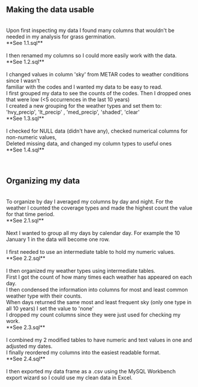## Making the data usable
<br>
Upon first inspecting my data I found many columns that wouldn't be needed in my analysis for grass germination.<br>
**See 1.1.sql**<br>
<br>
I then renamed my columns so I could more easily work with the data.<br>
**See 1.2.sql**<br>
<br>
I changed values in column 'sky' from METAR codes to weather conditions since I wasn't<br>
familiar with the codes and I wanted my data to be easy to read.<br>
I first grouped my data to see the counts of the codes. Then I dropped ones that were low (<5 occurrences in the last 10 years)<br>
I created a new grouping for the weather types and set them to:<br>
'hvy_precip', 'lt_precip' , 'med_precip', 'shaded', 'clear'<br>
**See 1.3.sql**<br>
<br>
I checked for NULL data (didn't have any), checked numerical columns for non-numeric values,<br>
Deleted missing data, and changed my column types to useful ones<br>
**See 1.4.sql**<br>
<br>
<br>
  
## Organizing my data
<br>
To organize by day I averaged my columns by day and night. For the weather I counted the coverage types and made the highest count the value for that time period.<br>
**See 2.1.sql**<br>
<br>
Next I wanted to group all my days by calendar day. For example the 10 January 1 in the data will become one row.<br>
<br>
I first needed to use an intermediate table to hold my numeric values.<br>
**See 2.2.sql**<br>
<br>
I then organized my weather types using intermediate tables.<br>
First I got the count of how many times each weather has appeared on each day.<br>
I then condensed the information into columns for most and least common weather type with their counts.<br>
When days returned the same most and least frequent sky (only one type in all 10 years) I set the value to 'none'<br>
I dropped my count columns since they were just used for checking my work.<br>
**See 2.3.sql**<br>
<br>
I combined my 2 modified tables to have numeric and text values in one and adjusted my dates.<br>
I finally reordered my columns into the easiest readable format.<br>
**See 2.4.sql**<br>
<br>
I then exported my data frame as a .csv using the MySQL Workbench export wizard so I could use my clean data in Excel.
